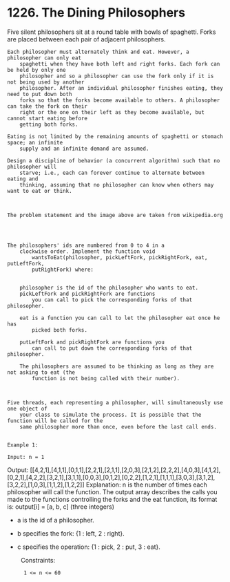 # 1226. The Dining Philosophers

Five silent philosophers sit at a round table with bowls of spaghetti. Forks are placed
        between each pair of adjacent philosophers.

    Each philosopher must alternately think and eat. However, a philosopher can only eat
        spaghetti when they have both left and right forks. Each fork can be held by only one
        philosopher and so a philosopher can use the fork only if it is not being used by another
        philosopher. After an individual philosopher finishes eating, they need to put down both
        forks so that the forks become available to others. A philosopher can take the fork on their
        right or the one on their left as they become available, but cannot start eating before
        getting both forks.

    Eating is not limited by the remaining amounts of spaghetti or stomach space; an infinite
        supply and an infinite demand are assumed.

    Design a discipline of behavior (a concurrent algorithm) such that no philosopher will
        starve; i.e., each can forever continue to alternate between eating and
        thinking, assuming that no philosopher can know when others may want to eat or think.

    

    The problem statement and the image above are taken from wikipedia.org
    

     

    The philosophers' ids are numbered from 0 to 4 in a
        clockwise order. Implement the function void
            wantsToEat(philosopher, pickLeftFork, pickRightFork, eat, putLeftFork,
            putRightFork) where:

    
        philosopher is the id of the philosopher who wants to eat.
        pickLeftFork and pickRightFork are functions
            you can call to pick the corresponding forks of that philosopher.
        
        eat is a function you can call to let the philosopher eat once he has
            picked both forks.
        
        putLeftFork and pickRightFork are functions you
            can call to put down the corresponding forks of that philosopher.
        
        The philosophers are assumed to be thinking as long as they are not asking to eat (the
            function is not being called with their number).
        
    

    Five threads, each representing a philosopher, will simultaneously use one object of
        your class to simulate the process. It is possible that the function will be called for the
        same philosopher more than once, even before the last call ends.

     
    Example 1:

    Input: n = 1
Output: [[4,2,1],[4,1,1],[0,1,1],[2,2,1],[2,1,1],[2,0,3],[2,1,2],[2,2,2],[4,0,3],[4,1,2],[0,2,1],[4,2,2],[3,2,1],[3,1,1],[0,0,3],[0,1,2],[0,2,2],[1,2,1],[1,1,1],[3,0,3],[3,1,2],[3,2,2],[1,0,3],[1,1,2],[1,2,2]]
Explanation:
n is the number of times each philosopher will call the function.
The output array describes the calls you made to the functions controlling the forks and the eat function, its format is:
output[i] = [a, b, c] (three integers)
- a is the id of a philosopher.
- b specifies the fork: {1 : left, 2 : right}.
- c specifies the operation: {1 : pick, 2 : put, 3 : eat}.

     
    Constraints:

    
        1 <= n <= 60
